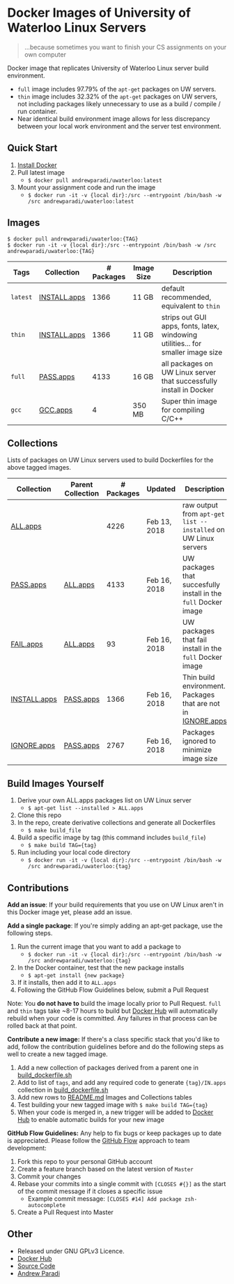 Docker Images of University of Waterloo Linux Servers
===

> ...because sometimes you want to finish your CS assignments on your own computer

Docker image that replicates University of Waterloo Linux server build environment.
- `full` image includes 97.79% of the `apt-get` packages on UW servers.
- `thin` image includes 32.32% of the `apt-get` packages on UW servers, not including packages likely unnecessary to use as a build / compile / run container.
- Near identical build environment image allows for less discrepancy between your local work environment and the server test environment.


Quick Start
---

1. [Install Docker](https://docs.docker.com/install/)
2. Pull latest image 
	- `$ docker pull andrewparadi/uwaterloo:latest`
3. Mount your assignment code and run the image
	- `$ docker run -it -v {local dir}:/src --entrypoint /bin/bash -w /src andrewparadi/uwaterloo:latest`

Images
---
```
$ docker pull andrewparadi/uwaterloo:{TAG}
$ docker run -it -v {local dir}:/src --entrypoint /bin/bash -w /src andrewparadi/uwaterloo:{TAG}
```

| Tags | Collection | # Packages | Image Size | Description |
|---|---|---|---|---|
|`latest`|[INSTALL.apps](https://github.com/andrewparadi/docker-uwaterloo/tree/master/collections/INSTALL.apps)|1366|11 GB| default recommended, equivalent to `thin`|
|`thin`|[INSTALL.apps](https://github.com/andrewparadi/docker-uwaterloo/tree/master/collections/INSTALL.apps)|1366|11 GB| strips out GUI apps, fonts, latex, windowing utilities... for smaller image size |
|`full`|[PASS.apps](https://github.com/andrewparadi/docker-uwaterloo/tree/master/collections/PASS.apps)|4133|16 GB| all packages on UW Linux server that successfully install in Docker |
|`gcc`|[GCC.apps](https://github.com/andrewparadi/docker-uwaterloo/tree/master/collections/GCC.apps)|4|350 MB| Super thin image for compiling C/C++ |


Collections
---
Lists of packages on UW Linux servers used to build Dockerfiles for the above tagged images.

| Collection | Parent Collection | # Packages | Updated | Description |
|---|---|---|---|---|
|[ALL.apps](https://github.com/andrewparadi/docker-uwaterloo/tree/master/collections/ALL.apps)| | 4226 | Feb 13, 2018 | raw output from `apt-get list --installed` on UW Linux servers |
|[PASS.apps](https://github.com/andrewparadi/docker-uwaterloo/tree/master/collections/PASS.apps)|[ALL.apps](https://github.com/andrewparadi/docker-uwaterloo/tree/master/collections/ALL.apps)| 4133 | Feb 16, 2018 | UW packages that succesfully install in the `full` Docker image |
|[FAIL.apps](https://github.com/andrewparadi/docker-uwaterloo/tree/master/collections/FAIL.apps)| [ALL.apps](https://github.com/andrewparadi/docker-uwaterloo/tree/master/collections/ALL.apps)| 93 | Feb 16, 2018 |  UW packages that fail install in the `full` Docker image |
|[INSTALL.apps](https://github.com/andrewparadi/docker-uwaterloo/tree/master/collections/INSTALL.apps)|[PASS.apps](https://github.com/andrewparadi/docker-uwaterloo/tree/master/collections/PASS.apps)| 1366 | Feb 16, 2018| Thin build environment. Packages that are not in [IGNORE.apps](https://github.com/andrewparadi/docker-uwaterloo/tree/master/collections/IGNORE.apps) |
|[IGNORE.apps](https://github.com/andrewparadi/docker-uwaterloo/tree/master/collections/IGNORE.apps) | [PASS.apps](https://github.com/andrewparadi/docker-uwaterloo/tree/master/collections/PASS.apps)| 2767 | Feb 16, 2018 | Packages ignored to minimize image size |


Build Images Yourself
---
1. Derive your own ALL.apps packages list on UW Linux server 
	- `$ apt-get list --installed > ALL.apps`
2. Clone this repo
3. In the repo, create derivative collections and generate all Dockerfiles
	- `$ make build_file`
4. Build a specific image by tag (this command includes `build_file`)
	- `$ make build TAG={tag}`
5. Run including your local code directory
	- `$ docker run -it -v {local dir}:/src --entrypoint /bin/bash -w /src andrewparadi/uwaterloo:{tag}`

Contributions
---
**Add an issue**: If your build requirements that you use on UW Linux aren't in this Docker image yet, please add an issue.

**Add a single package**: If you're simply adding an apt-get package, use the following steps.

1. Run the current image that you want to add a package to
	- `$ docker run -it -v {local dir}:/src --entrypoint /bin/bash -w /src andrewparadi/uwaterloo:{tag}`
2. In the Docker container, test that the new package installs
	- `$ apt-get install {new package}`
3. If it installs, then add it to `ALL.apps`
4. Following the GitHub Flow Guidelines below, submit a Pull Request

Note: You **do not have to** build the image locally prior to Pull Request. `full` and `thin` tags take ~8-17 hours to build but [Docker Hub](https://hub.docker.com/r/andrewparadi/uwaterloo/) will automatically rebuild when your code is committed. Any failures in that process can be rolled back at that point.

**Contribute a new image:** If there's a class specific stack that you'd like to add, follow the contribution guidelines before and do the following steps as well to create a new tagged image.

1. Add a new collection of packages derived from a parent one in [build_dockerfile.sh](https://github.com/andrewparadi/docker-uwaterloo/tree/master/build_dockerfile.sh)
2. Add to list of `tags`, and add any required code to generate `{tag}/IN.apps` collection in [build_dockerfile.sh](https://github.com/andrewparadi/docker-uwaterloo/tree/master/build_dockerfile.sh)
3. Add new rows to [README.md](https://github.com/andrewparadi/docker-uwaterloo/tree/master/README.md) Images and Collections tables
4. Test building your new tagged image with `$ make build TAG={tag}`
5. When your code is merged in, a new trigger will be added to [Docker Hub](https://hub.docker.com/r/andrewparadi/uwaterloo/) to enable automatic builds for your new image

**GitHub Flow Guidelines:** Any help to fix bugs or keep packages up to date is appreciated. Please follow the [GitHub Flow](https://guides.github.com/introduction/flow/) approach to team development:

1. Fork this repo to your personal GitHub account
2. Create a feature branch based on the latest version of `Master`
3. Commit your changes
4. Rebase your commits into a single commit with `[CLOSES #{}]` as the start of the commit message if it closes a specific issue 
    - Example commit message: `[CLOSES #14] Add package zsh-autocomplete`
5. Create a Pull Request into Master

Other
---

- Released under GNU GPLv3 Licence.
- [Docker Hub](https://hub.docker.com/r/andrewparadi/uwaterloo/)
- [Source Code](https://github.com/andrewparadi/docker-uwaterloo)
- [Andrew Paradi](https://www.andrewparadi.com)
